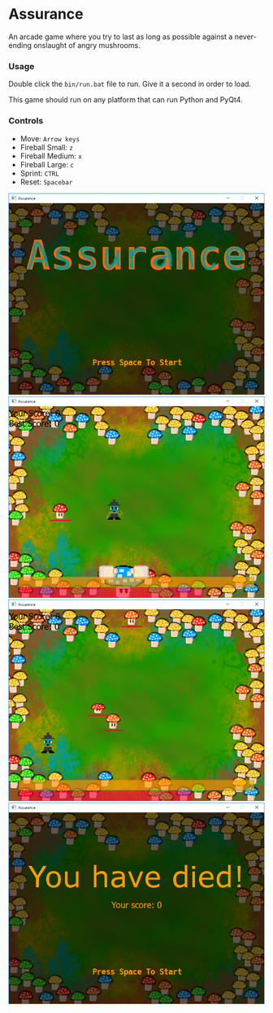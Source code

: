 # Assurance

An arcade game where you try to last as long as possible against a never-ending onslaught of angry mushrooms.

### Usage

Double click the `bin/run.bat` file to run.  Give it a second in order to load.

This game should run on any platform that can run Python and PyQt4.

### Controls

* Move: `Arrow keys`
* Fireball Small: `z`
* Fireball Medium: `x`
* Fireball Large: `c`
* Sprint: `CTRL`
* Reset: `Spacebar`



<img src=misc/Screenshot1.png />

<img src=misc/Screenshot2.png />

<img src=misc/Screenshot4.png />

<img src=misc/Screenshot3.png />